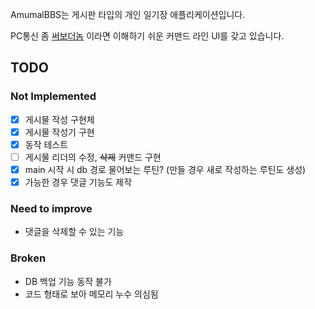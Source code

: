 AmumalBBS는 게시판 타입의 개인 일기장 애플리케이션입니다.

PC통신 좀 [써보더놈](https://www.youtube.com/watch?v=a7HhERM3TZI) 이라면 이해하기 쉬운 커맨드 라인 UI를 갖고 있습니다.

## TODO
### Not Implemented
- [x] 게시물 작성 구현체
- [x] 게시물 작성기 구현
- [x] 동작 테스트
- [ ] 게시물 리더의 수정, ~~삭제~~ 커맨드 구현
- [x] main 시작 시 db 경로 물어보는 루틴? (만들 경우 새로 작성하는 루틴도 생성)
- [x] 가능한 경우 댓글 기능도 제작

### Need to improve
- 댓글을 삭제할 수 있는 기능

### Broken
- DB 백업 기능 동작 불가
- 코드 형태로 보아 메모리 누수 의심됨